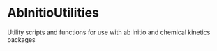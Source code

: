 # AbInitioUtilities
Utility scripts and functions for use with ab initio and chemical kinetics packages
